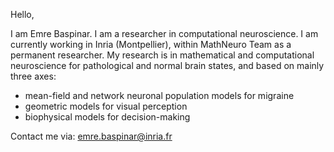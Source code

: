 Hello,

I am Emre Baspinar. I am a researcher in computational neuroscience.
I am currently working in Inria (Montpellier), within MathNeuro Team as a permanent researcher.
My research is in mathematical and computational neuroscience for pathological and normal 
brain states, and based on mainly three axes:
- mean-field and network neuronal population models for migraine
- geometric models for visual perception
- biophysical models for decision-making

Contact me via: emre.baspinar@inria.fr


